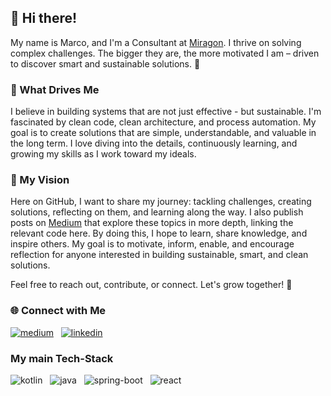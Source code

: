 ## 👋 Hi there!

My name is Marco, and I'm a Consultant at [Miragon](https://miragon.io). 
I thrive on solving complex challenges. 
The bigger they are, the more motivated I am – 
driven to discover smart and sustainable solutions. 🚀

### 🌱 What Drives Me

I believe in building systems that are not just effective - but sustainable. 
I'm fascinated by clean code, clean architecture, and process automation. 
My goal is to create solutions that are simple, understandable, and valuable in the long term. 
I love diving into the details, continuously learning, and growing my skills as I work toward my ideals.

### 🌟 My Vision

Here on GitHub, I want to share my journey: tackling challenges, creating solutions, reflecting on them, and learning along the way. 
I also publish posts on [Medium](https://medium.com/@emaarco) that explore these topics in more depth, linking the relevant code here. 
By doing this, I hope to learn, share knowledge, and inspire others. 
My goal is to motivate, inform, enable, and encourage reflection for anyone interested in building sustainable, smart, and clean solutions.

Feel free to reach out, contribute, or connect. Let's grow together! 🚀

### 🌐 Connect with Me

[<img alt="medium" src="https://img.shields.io/badge/medium-%2312100E.svg?&style=for-the-badge&logo=medium&logoColor=white" />](https://medium.com/@emaarco)
&nbsp;
[<img alt="linkedin" src="https://img.shields.io/badge/LinkedIn-0077B5?style=for-the-badge&logo=linkedin&logoColor=white" />](https://www.linkedin.com/in/schaeckm/)

### My main Tech-Stack

<img alt="kotlin" src="https://img.shields.io/badge/Kotlin-B125EA?style=for-the-badge&logo=kotlin&logoColor=white" />
&nbsp;
<img alt="java" src="https://img.shields.io/badge/Java-ED8B00?style=for-the-badge&logo=java&logoColor=white" />
&nbsp;
<img alt="spring-boot" src="https://img.shields.io/badge/Spring_Boot-6DB33F?style=for-the-badge&logo=spring-boot&logoColor=white" />
&nbsp;
<img alt="react" src="https://img.shields.io/badge/React-20232A?style=for-the-badge&logo=react&logoColor=61DAFB" />
